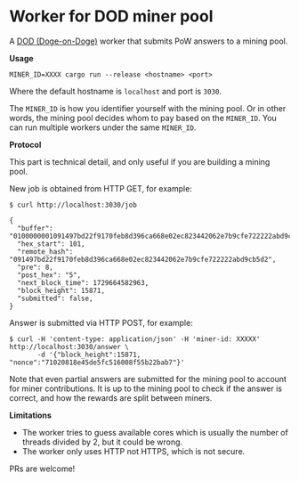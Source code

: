# Worker for DOD miner pool

A [DOD (Doge-on-Doge)](https://dod.cool) worker that submits PoW answers to a mining pool.

**Usage**

```
MINER_ID=XXXX cargo run --release <hostname> <port>
```

Where the default hostname is `localhost` and port is `3030`.

The `MINER_ID` is how you identifier yourself with the mining pool.
Or in other words, the mining pool decides whom to pay based on the `MINER_ID`.
You can run multiple workers under the same `MINER_ID`.

**Protocol**

This part is technical detail, and only useful if you are building a mining pool.

New job is obtained from HTTP GET, for example:

```
$ curl http://localhost:3030/job

{
  "buffer": "0100000001091497bd22f9170feb8d396ca668e02ec823442062e7b9cfe722222abd9cb5d20000000000fdffffff034905000000000000225120f5a11ea39c10b92898a53ac14b65d778870b5028ca12a93612b63a498e10b43b0000000000000000126a109d4b1212d0c917e668e55bbeb5eda7171b510100000000002251201d650546387f83c06f71300709447c9a9608f03e87c179dd4cbf01f825cf06e500000000",
  "hex_start": 101,
  "remote_hash": "091497bd22f9170feb8d396ca668e02ec823442062e7b9cfe722222abd9cb5d2",
  "pre": 8,
  "post_hex": "5",
  "next_block_time": 1729664582963,
  "block_height": 15871,
  "submitted": false, 
}
```

Answer is submitted via HTTP POST, for example:

```
$ curl -H 'content-type: application/json' -H 'miner-id: XXXXX' http://localhost:3030/answer \
       -d '{"block_height":15871, "nonce":"71020818e45de5fc516008f55b22bab7"}'
```

Note that even partial answers are submitted for the mining pool to account for miner contributions.
It is up to the mining pool to check if the answer is correct, and how the rewards are split between miners.

**Limitations**

- The worker tries to guess available cores which is usually the number of threads divided by 2, but it could be wrong.
- The worker only uses HTTP not HTTPS, which is not secure.

PRs are welcome!

